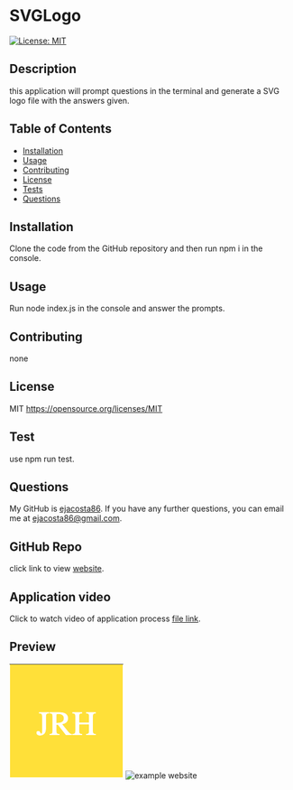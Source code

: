 # SVGLogo
[![License: MIT](https://img.shields.io/badge/License-MIT-yellow.svg)](https://opensource.org/licenses/MIT)
   
## Description
this application will prompt questions in the terminal and generate a SVG logo file with the answers given.

## Table of Contents
- [Installation](#installation)
- [Usage](#usage)
- [Contributing](#contributing)
- [License](#license)
- [Tests](#tests)
- [Questions](#questions)

## Installation 
Clone the code from the GitHub repository and then run npm i in the console.
    
## Usage 
Run node index.js in the console and answer the prompts.

## Contributing 
none

## License 
MIT
https://opensource.org/licenses/MIT

## Test
use npm run test.

## Questions
    
My GitHub is [ejacosta86](https://github.com/ejacosta86).
If you have any further questions, you can email me at ejacosta86@gmail.com.

## GitHub Repo
click link to view [website](https://github.com/Ejacosta86/SVGLogo).

## Application video
Click to watch video of application process [file link]().

## Preview
![example website](./examples/images/Sample%201.png)
![example website]()